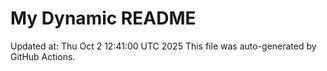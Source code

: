 # My Dynamic README
Updated at: Thu Oct  2 12:41:00 UTC 2025
This file was auto-generated by GitHub Actions.

